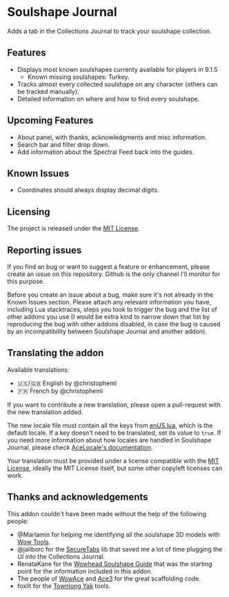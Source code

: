 # Soulshape Journal

Adds a tab in the Collections Journal to track your soulshape collection.

## Features

* Displays most known soulshapes currenty available for players in 9.1.5
    * Known missing soulshapes: Turkey.
* Tracks almost every collected soulshape on any character (others can be tracked manually).
* Detailed information on where and how to find every soulshape.

## Upcoming Features

* About panel, with thanks, acknowledgments and misc information.
* Search bar and filter drop down.
* Add information about the Spectral Feed back into the guides.

## Known Issues

* Coordinates should always display decimal digits.

## Licensing

The project is released under the [MIT License](LICENSE.txt).

## Reporting issues

If you find an bug or want to suggest a feature or enhancement, please create an issue on this repository. Github is the only channel I'll monitor for this purpose. 

Before you create an issue about a bug, make sure it's not already in the Known Issues section. Please attach any relevant information you have, including Lua stacktraces, steps you took to trigger the bug and the list of other addons you use (I would be extra kind to narrow down that list by reproducing the bug with other addons disabled, in case the bug is caused by an incompatibility between Soulshape Journal and another addon).

## Translating the addon

Available translations:

* :us:/:uk: English by @christopheml
* :fr: French by @christopheml

If you want to contribute a new translation, please open a pull-request with the new translation added. 

The new locale file must contain all the keys from [enUS.lua](Localization/enUS.lua), which is the default locale. If a key doesn't need to be translated, set its value to `true`. If you need more information about how locales are handled in Soulshape Journal, please check [AceLocale's documentation](https://www.wowace.com/projects/ace3/pages/api/ace-locale-3-0?comment=1).

Your translation must be provided under a license compatible with the [MIT License](LICENSE.txt), ideally the MIT License itself, but some other copyleft licenses can work.

## Thanks and acknowledgements

This addon couldn't have been made without the help of the following people: 

* @Marlamin for helping me identifying all the soulshape 3D models with [Wow Tools](https://wow.tools/).
* @jaliborc for the [SecureTabs](https://github.com/Jaliborc/SecureTabs-2.0) lib that saved me a lot of time plugging the UI into the Collections Journal.
* RenataKane for the [Wowhead Soulshape Guide](https://fr.wowhead.com/guides/soulshapes-night-fae-covenant) that was the starting point for the information included in this addon.
* The people of [WowAce](https://www.wowace.com/) and [Ace3](https://www.wowace.com/projects/ace3) for the great scaffolding code.
* foxlit for the [Townlong Yak](https://www.townlong-yak.com/) tools.
